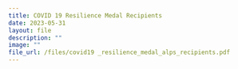 ```yaml
---
title: COVID 19 Resilience Medal Recipients
date: 2023-05-31
layout: file
description: ""
image: ""
file_url: /files/covid19 _resilience_medal_alps_recipients.pdf
---
```

